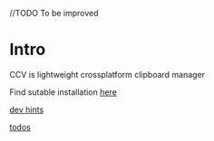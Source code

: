 
//TODO To be improved

# Intro 
CCV is lightweight crossplatform clipboard manager

Find sutable installation [here](https://github.com/ansirotenko/ccv/releases)








[dev hints](./dev-hints.md)

[todos](./todos.md)

